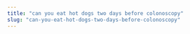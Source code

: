 ```yaml
---
title: "can you eat hot dogs two days before colonoscopy"
slug: "can-you-eat-hot-dogs-two-days-before-colonoscopy"
---
```


